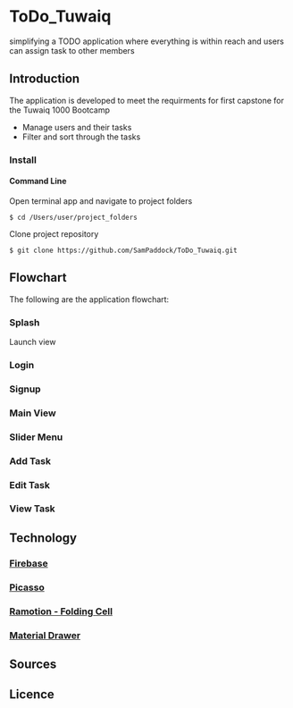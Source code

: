 # ToDo_Tuwaiq
simplifying a TODO application where everything is within reach and users can assign task to other members

## Introduction
The application is developed to meet the requirments for first capstone for the Tuwaiq 1000 Bootcamp
* Manage users and their tasks 
* Filter and sort through the tasks

### Install

#### Command Line

Open terminal app and navigate to project folders

`$ cd /Users/user/project_folders`

Clone project repository

`$ git clone https://github.com/SamPaddock/ToDo_Tuwaiq.git`

## Flowchart
The following are the application flowchart:

### Splash
Launch view

### Login

### Signup

### Main View

### Slider Menu

### Add Task

### Edit Task

### View Task

## Technology

### [Firebase](https://firebase.google.com/)

### [Picasso](https://square.github.io/picasso/)

### [Ramotion - Folding Cell](https://github.com/Ramotion/folding-cell-android)

### [Material Drawer](https://github.com/mikepenz/MaterialDrawer)

## Sources

## Licence
